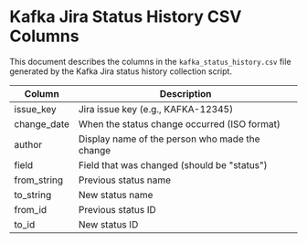# Kafka Jira Status History CSV Columns

This document describes the columns in the `kafka_status_history.csv` file generated by the Kafka Jira status history collection script.

| Column        | Description                                      |
|---------------|--------------------------------------------------|
| issue_key     | Jira issue key (e.g., KAFKA-12345)               |
| change_date   | When the status change occurred (ISO format)     |
| author        | Display name of the person who made the change   |
| field         | Field that was changed (should be "status")      |
| from_string   | Previous status name                             |
| to_string     | New status name                                 |
| from_id       | Previous status ID                               |
| to_id         | New status ID                                   | 